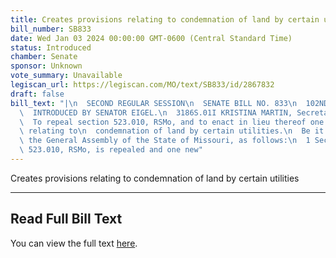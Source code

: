 ```yaml
---
title: Creates provisions relating to condemnation of land by certain utilities
bill_number: SB833
date: Wed Jan 03 2024 00:00:00 GMT-0600 (Central Standard Time)
status: Introduced
chamber: Senate
sponsor: Unknown
vote_summary: Unavailable
legiscan_url: https://legiscan.com/MO/text/SB833/id/2867832
draft: false
bill_text: "|\n  SECOND REGULAR SESSION\n  SENATE BILL NO. 833\n  102ND GENERA L ASSEMBLY\n\
  \  INTRODUCED BY SENATOR EIGEL.\n  3186S.01I KRISTINA MARTIN, Secretary\n  AN ACT\n\
  \  To repeal section 523.010, RSMo, and to enact in lieu thereof one new section\
  \ relating to\n  condemnation of land by certain utilities.\n  Be it enacted by\
  \ the General Assembly of the State of Missouri, as follows:\n  1 Section A. Section\
  \ 523.010, RSMo, is repealed and one new"
---
```

Creates provisions relating to condemnation of land by certain utilities

---

## Read Full Bill Text

You can view the full text [here](https://legiscan.com/MO/text/SB833/id/2867832).
